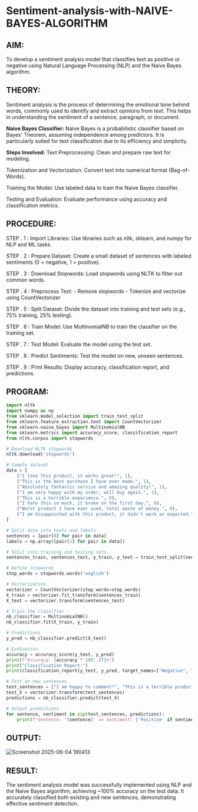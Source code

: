 # Sentiment-analysis-with-NAIVE-BAYES-ALGORITHM

## AIM:
To develop a sentiment analysis model that classifies text as positive or negative using Natural Language Processing (NLP) and the Naive Bayes algorithm.

## THEORY:
Sentiment analysis is the process of determining the emotional tone behind words, commonly used to identify and extract opinions from text. This helps in understanding the sentiment of a sentence, paragraph, or document.

**Naive Bayes Classifier:**
Naive Bayes is a probabilistic classifier based on Bayes' Theorem, assuming independence among predictors. It is particularly suited for text classification due to its efficiency and simplicity.

**Steps Involved:**
Text Preprocessing: Clean and prepare raw text for modeling.

Tokenization and Vectorization: Convert text into numerical format (Bag-of-Words).

Training the Model: Use labeled data to train the Naive Bayes classifier.

Testing and Evaluation: Evaluate performance using accuracy and classification metrics.

## PROCEDURE:
STEP . 1 : Import Libraries: Use libraries such as nltk, sklearn, and numpy for NLP and ML tasks.

STEP . 2 : Prepare Dataset: Create a small dataset of sentences with labeled sentiments (0 = negative, 1 = positive).

STEP . 3 : Download Stopwords: Load stopwords using NLTK to filter out common words.

STEP . 4 : Preprocess Text:
               - Remove stopwords
               - Tokenize and vectorize using CountVectorizer

STEP . 5 : Split Dataset: Divide the dataset into training and test sets (e.g., 75% training, 25% testing).

STEP . 6 : Train Model: Use MultinomialNB to train the classifier on the training set.

STEP . 7 : Test Model: Evaluate the model using the test set.

STEP . 8 : Predict Sentiments: Test the model on new, unseen sentences.

STEP . 9 : Print Results: Display accuracy, classification report, and predictions.

## PROGRAM:
```Python  # Import necessary libraries
import nltk
import numpy as np
from sklearn.model_selection import train_test_split
from sklearn.feature_extraction.text import CountVectorizer
from sklearn.naive_bayes import MultinomialNB
from sklearn.metrics import accuracy_score, classification_report
from nltk.corpus import stopwords

# Download NLTK stopwords
nltk.download('stopwords')

# Sample dataset
data = [
    ("I love this product, it works great!", 1),
    ("This is the best purchase I have ever made.", 1),
    ("Absolutely fantastic service and amazing quality!", 1),
    ("I am very happy with my order, will buy again.", 1),
    ("This is a horrible experience.", 0),
    ("I hate this so much, it broke on the first day.", 0),
    ("Worst product I have ever used, total waste of money.", 0),
    ("I am disappointed with this product, it didn't work as expected.", 0)
]

# Split data into texts and labels
sentences = [pair[0] for pair in data]
labels = np.array([pair[1] for pair in data])

# Split into training and testing sets
sentences_train, sentences_test, y_train, y_test = train_test_split(sentences, labels, test_size=0.25, random_state=42)

# Define stopwords
stop_words = stopwords.words('english')

# Vectorization
vectorizer = CountVectorizer(stop_words=stop_words)
X_train = vectorizer.fit_transform(sentences_train)
X_test = vectorizer.transform(sentences_test)

# Train the classifier
nb_classifier = MultinomialNB()
nb_classifier.fit(X_train, y_train)

# Predictions
y_pred = nb_classifier.predict(X_test)

# Evaluation
accuracy = accuracy_score(y_test, y_pred)
print(f"Accuracy: {accuracy * 100:.2f}%")
print("Classification Report:")
print(classification_report(y_test, y_pred, target_names=["Negative", "Positive"]))

# Test on new sentences
test_sentences = ["I am happy to comment!", "This is a terrible product."]
test_X = vectorizer.transform(test_sentences)
predictions = nb_classifier.predict(test_X)

# Output predictions
for sentence, sentiment in zip(test_sentences, predictions):
    print(f"Sentence: '{sentence}' => Sentiment: {'Positive' if sentiment == 1 else 'Negative'}")
```

## OUTPUT:
![Screenshot 2025-06-04 190413](https://github.com/user-attachments/assets/a6ee4973-42f8-4f39-886c-1ff4058344a2)

## RESULT:
The sentiment analysis model was successfully implemented using NLP and the Naive Bayes algorithm, achieving ~100% accuracy on the test data. It accurately classified both existing and new sentences, demonstrating effective sentiment detection.
